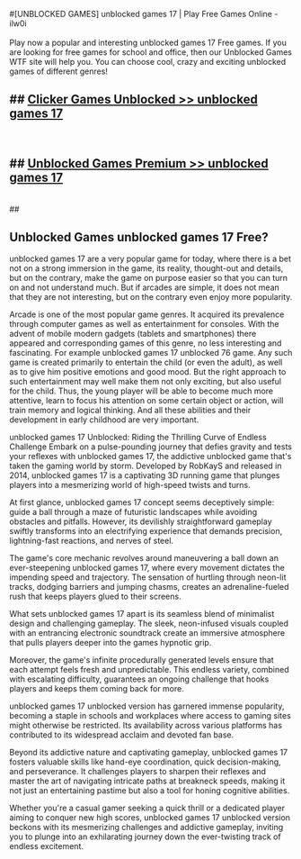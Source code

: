 #[UNBLOCKED GAMES] unblocked games 17 | Play Free Games Online - ilw0i <br>
<br>
Play now a popular and interesting unblocked games 17 Free games. If you are looking for free games for school and office, then our Unblocked Games WTF site will help you. You can choose cool, crazy and exciting unblocked games of different genres!


## ##  [Clicker Games Unblocked >> unblocked games 17](http://freeplayer.one?title=unblocked_games_17&ref=22)
  <br>

##  ## [Unblocked Games Premium >> unblocked games 17](http://freeplayer.one?title=unblocked_games_17&ref=22)
  <br>
  ##



## Unblocked Games unblocked games 17 Free?

unblocked games 17 are a very popular game for today, where there is a bet not on a strong immersion in the game, its reality, thought-out and details, but on the contrary, make the game on purpose easier so that you can turn on and not understand much. But if arcades are simple, it does not mean that they are not interesting, but on the contrary even enjoy more popularity.

Arcade is one of the most popular game genres. It acquired its prevalence through computer games as well as entertainment for consoles. With the advent of mobile modern gadgets (tablets and smartphones) there appeared and corresponding games of this genre, no less interesting and fascinating. For example unblocked games 17 unblocked 76 game. Any such game is created primarily to entertain the child (or even the adult), as well as to give him positive emotions and good mood. But the right approach to such entertainment may well make them not only exciting, but also useful for the child. Thus, the young player will be able to become much more attentive, learn to focus his attention on some certain object or action, will train memory and logical thinking. And all these abilities and their development in early childhood are very important.

unblocked games 17 Unblocked: Riding the Thrilling Curve of Endless Challenge
Embark on a pulse-pounding journey that defies gravity and tests your reflexes with unblocked games 17, the addictive unblocked game that's taken the gaming world by storm. Developed by RobKayS and released in 2014, unblocked games 17 is a captivating 3D running game that plunges players into a mesmerizing world of high-speed twists and turns.

At first glance, unblocked games 17 concept seems deceptively simple: guide a ball through a maze of futuristic landscapes while avoiding obstacles and pitfalls. However, its devilishly straightforward gameplay swiftly transforms into an electrifying experience that demands precision, lightning-fast reactions, and nerves of steel.

The game's core mechanic revolves around maneuvering a ball down an ever-steepening unblocked games 17, where every movement dictates the impending speed and trajectory. The sensation of hurtling through neon-lit tracks, dodging barriers and jumping chasms, creates an adrenaline-fueled rush that keeps players glued to their screens.

What sets unblocked games 17 apart is its seamless blend of minimalist design and challenging gameplay. The sleek, neon-infused visuals coupled with an entrancing electronic soundtrack create an immersive atmosphere that pulls players deeper into the games hypnotic grip.

Moreover, the game's infinite procedurally generated levels ensure that each attempt feels fresh and unpredictable. This endless variety, combined with escalating difficulty, guarantees an ongoing challenge that hooks players and keeps them coming back for more.

unblocked games 17 unblocked version has garnered immense popularity, becoming a staple in schools and workplaces where access to gaming sites might otherwise be restricted. Its availability across various platforms has contributed to its widespread acclaim and devoted fan base.

Beyond its addictive nature and captivating gameplay, unblocked games 17 fosters valuable skills like hand-eye coordination, quick decision-making, and perseverance. It challenges players to sharpen their reflexes and master the art of navigating intricate paths at breakneck speeds, making it not just an entertaining pastime but also a tool for honing cognitive abilities.

Whether you're a casual gamer seeking a quick thrill or a dedicated player aiming to conquer new high scores, unblocked games 17 unblocked version beckons with its mesmerizing challenges and addictive gameplay, inviting you to plunge into an exhilarating journey down the ever-twisting track of endless excitement.